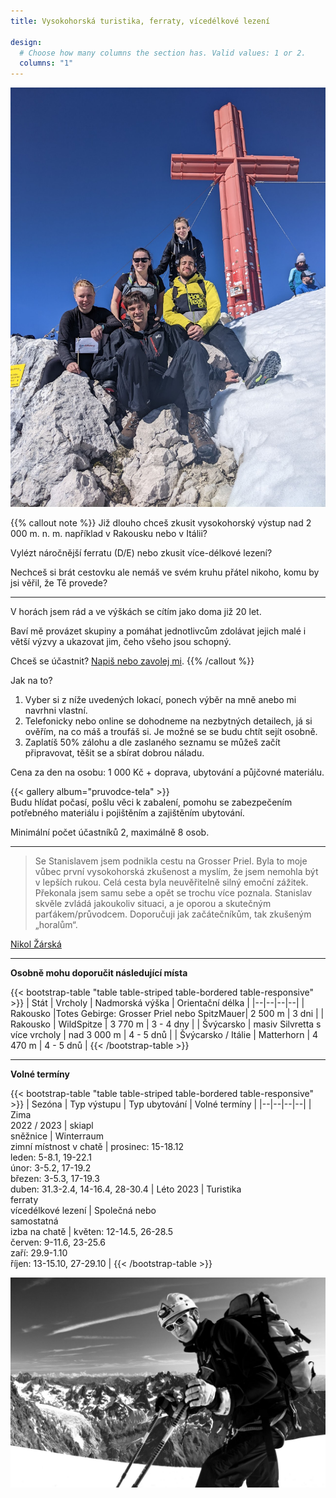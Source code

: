 ```yaml
---
title: Vysokohorská turistika, ferraty, vícedélkové lezení

design:
  # Choose how many columns the section has. Valid values: 1 or 2.
  columns: "1"
---
```


![](foto-2.jpeg)

{{% callout note %}}
Již dlouho chceš zkusit vysokohorský výstup nad 2 000 m. n. m. například v Rakousku nebo v Itálii?

Vylézt náročnější ferratu (D/E) nebo zkusit více-délkové lezení?

Nechceš si brát cestovku ale nemáš ve svém kruhu přátel nikoho, komu by jsi věřil, že Tě provede?

---

V horách jsem rád a ve výškách se cítím jako doma již 20 let.

Baví mě provázet skupiny a pomáhat jednotlivcům zdolávat jejich malé i větší výzvy a ukazovat jim, čeho všeho jsou schopný.

Chceš se účastnit? [Napiš nebo zavolej mi](/#contact).
{{% /callout %}}

Jak na to?

1. Vyber si z níže uvedených lokací, ponech výběr na mně anebo mi navrhni vlastní.
2. Telefonicky nebo online se dohodneme na nezbytných detailech, já si ověřím, na co máš a troufáš si. Je možné se se budu chtít sejít osobně.
3. Zaplatíš 50% zálohu a dle zaslaného seznamu se můžeš začít připravovat, těšit se a sbírat dobrou náladu.

Cena za den na osobu: 1 000 Kč + doprava, ubytování a půjčovné materiálu.

{{< gallery album="pruvodce-tela" >}}
<br />
Budu hlídat počasí, pošlu věci k zabalení, pomohu se zabezpečením potřebného materiálu i pojištěním a zajištěním ubytování.

Minimální počet účastníků 2, maximálně 8 osob.

---

> Se Stanislavem jsem podnikla cestu na Grosser Priel. Byla to moje vůbec první vysokohorská zkušenost a myslím, že jsem nemohla být v lepších rukou. Celá cesta byla neuvěřitelně silný emoční zážitek. Překonala jsem samu sebe a opět se trochu více poznala. Stanislav skvěle zvládá jakoukoliv situaci, a je oporou a skutečným parťákem/průvodcem. Doporučuji jak začátečníkům, tak zkušeným „horalům“.

[Nikol Žárská](https://www.linkedin.com/in/nikolzarska/)

---

**Osobně mohu doporučit následující místa**

{{< bootstrap-table "table table-striped table-bordered table-responsive" >}}
| Stát | Vrcholy | Nadmorská výška | Orientační délka |
|--|--|--|--|
| Rakousko |Totes Gebirge: Grosser Priel nebo SpitzMauer| 2 500 m |  3 dni |
| Rakousko | WildSpitze | 3 770 m | 3 - 4 dny |
| Švýcarsko | masiv Silvretta s více vrcholy | nad 3 000 m | 4 - 5 dnů |
| Švýcarsko / Itálie | Matterhorn | 4 470 m | 4 - 5 dnů |
{{< /bootstrap-table >}}

---

**Volné termíny**

{{< bootstrap-table "table table-striped table-bordered table-responsive" >}}
| Sezóna | Typ výstupu | Typ ubytování | Volné termíny |
|--|--|--|--|
| Zima<br/>2022 / 2023 | skiapl<br/>sněžnice | Winterraum<br/>zimní místnost v chatě | prosinec: 15-18.12<br/>leden: 5-8.1, 19-22.1<br/>únor: 3-5.2, 17-19.2<br/>březen: 3-5.3, 17-19.3<br/>duben: 31.3-2.4, 14-16.4, 28-30.4
| Léto 2023 | Turistika<br/>ferraty<br/>vícedélkové lezení | Společná nebo<br/>samostatná<br/>izba na chatě | květen: 12-14.5, 26-28.5<br/>červen: 9-11.6, 23-25.6<br/>zaří: 29.9-1.10<br/>říjen: 13-15.10, 27-29.10 |
{{< /bootstrap-table >}}

![](foto-1.jpg)

<!-- Inspirace: https://www.alpy4000.cz/nabidka/skialpovy-kurz-prvni-krucky-detail-612?tabs=plsd%3Acb1dd9af-d9d2-4ecc-a326-510028a5046d -->